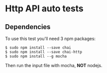 # Http API auto tests

## Dependencies
To use this test you'll need 3 npm packages:

```
$ sudo npm install --save chai
$ sudo npm install --save chai-http
$ sudo npm install --g mocha
```

Then run the input file with mocha, **NOT** nodejs.

